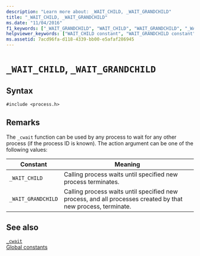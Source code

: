```yaml
---
description: "Learn more about: _WAIT_CHILD, _WAIT_GRANDCHILD"
title: "_WAIT_CHILD, _WAIT_GRANDCHILD"
ms.date: "11/04/2016"
f1_keywords: ["_WAIT_GRANDCHILD", "WAIT_CHILD", "WAIT_GRANDCHILD", "_WAIT_CHILD"]
helpviewer_keywords: ["WAIT_CHILD constant", "WAIT_GRANDCHILD constant", "_WAIT_CHILD constant", "_WAIT_GRANDCHILD constant"]
ms.assetid: 7acd96fa-d118-4339-bb00-e5afaf286945
---
```

# `_WAIT_CHILD`, `_WAIT_GRANDCHILD`

## Syntax

```
#include <process.h>
```

## Remarks

The `_cwait` function can be used by any process to wait for any other process (if the process ID is known). The action argument can be one of the following values:

|Constant|Meaning|
|--------------|-------------|
|`_WAIT_CHILD`|Calling process waits until specified new process terminates.|
|`_WAIT_GRANDCHILD`|Calling process waits until specified new process, and all processes created by that new process, terminate.|

## See also

[`_cwait`](./reference/cwait.md)\
[Global constants](./global-constants.md)
